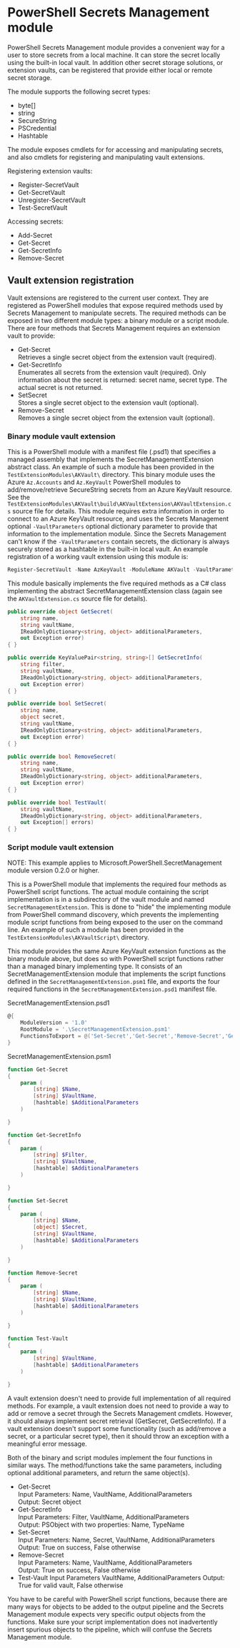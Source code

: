 # PowerShell Secrets Management module

PowerShell Secrets Management module provides a convenient way for a user to store secrets from a local machine.
It can store the secret locally using the built-in local vault.
In addition other secret storage solutions, or extension vaults, can be registered that provide either local or remote secret storage.  

The module supports the following secret types:

- byte[]
- string
- SecureString
- PSCredential
- Hashtable

The module exposes cmdlets for for accessing and manipulating secrets, and also cmdlets for registering and manipulating vault extensions.  

Registering extension vaults:

- Register-SecretVault
- Get-SecretVault
- Unregister-SecretVault
- Test-SecretVault

Accessing secrets:

- Add-Secret
- Get-Secret
- Get-SecretInfo
- Remove-Secret

## Vault extension registration

Vault extensions are registered to the current user context.
They are registered as PowerShell modules that expose required methods used by Secrets Management to manipulate secrets.
The required methods can be exposed in two different module types: a binary module or a script module.
There are four methods that Secrets Management requires an extension vault to provide:

- Get-Secret  
Retrieves a single secret object from the extension vault (required).
- Get-SecretInfo  
Enumerates all secrets from the extension vault (required).
Only information about the secret is returned: secret name, secret type.
The actual secret is not returned.
- SetSecret  
Stores a single secret object to the extension vault (optional).
- Remove-Secret  
Removes a single secret object from the extension vault (optional).

### Binary module vault extension

This is a PowerShell module with a manifest file (.psd1) that specifies a managed assembly that implements the SecretManagementExtension abstract class.
An example of such a module has been provided in the `TestExtensionModules\AKVault\` directory.
This binary module uses the Azure `Az.Accounts` and `Az.KeyVault` PowerShell modules to add/remove/retrieve SecureString secrets from an Azure KeyVault resource.
See the `TestExtensionModules\AKVault\build\AKVaultExtension\AKVaultExtension.cs` source file for details.
This module requires extra information in order to connect to an Azure KeyVault resource, and uses the Secrets Management optional `-VaultParameters` optional dictionary parameter to provide that information to the implementation module.
Since the Secrets Management can't know if the `-VaultParameters` contain secrets, the dictionary is always securely stored as a hashtable in the built-in local vault.
An example registration of a working vault extension using this module is:

```powershell
Register-SecretVault -Name AzKeyVault -ModuleName AKVault -VaultParameters @{ AZKVaultName = 'MyAzKeyVault'; SubscriptionId = 'f3bc301d-40b7-4bcb-8e66-b1b238200f02' }
```

This module basically implements the five required methods as a C# class implementing the abstract SecretManagementExtension class (again see the `AKVaultExtension.cs` source file for details).

```C#
public override object GetSecret(
    string name,
    string vaultName,
    IReadOnlyDictionary<string, object> additionalParameters,
    out Exception error)
{ }

public override KeyValuePair<string, string>[] GetSecretInfo(
    string filter,
    string vaultName,
    IReadOnlyDictionary<string, object> additionalParameters,
    out Exception error)
{ }

public override bool SetSecret(
    string name,
    object secret,
    string vaultName,
    IReadOnlyDictionary<string, object> additionalParameters,
    out Exception error)
{ }

public override bool RemoveSecret(
    string name,
    string vaultName,
    IReadOnlyDictionary<string, object> additionalParameters,
    out Exception error)
{ }

public override bool TestVault(
    string vaultName,
    IReadOnlyDictionary<string, object> additionalParameters,
    out Exception[] errors)
{ }
```

### Script module vault extension

NOTE: This example applies to Microsoft.PowerShell.SecretManagement module version 0.2.0 or higher.  

This is a PowerShell module that implements the required four methods as PowerShell script functions.
The actual module containing the script implementation is in a subdirectory of the vault module and named `SecretManagementExtension`.
This is done to "hide" the implementing module from PowerShell command discovery, which prevents the implementing module script functions from being exposed to the user on the command line.
An example of such a module has been provided in the `TestExtensionModules\AKVaultScript\` directory.  

This module provides the same Azure KeyVault extension functions as the binary module above, but does so with PowerShell script functions rather than a managed binary implementing type.
It consists of an SecretManagementExtension module that implements the script functions defined in the `SecretManagementExtension.psm1` file, and exports the four required functions in the `SecretManagementExtension.psd1` manifest file.  

SecretManagementExtension.psd1

```powershell
@{
    ModuleVersion = '1.0'
    RootModule = '.\SecretManagementExtension.psm1'
    FunctionsToExport = @('Set-Secret','Get-Secret','Remove-Secret','Get-SecretInfo','Test-Vault')
}
```

SecretManagementExtension.psm1

```powershell
function Get-Secret
{
    param (
        [string] $Name,
        [string] $VaultName,
        [hashtable] $AdditionalParameters
    )

}

function Get-SecretInfo
{
    param (
        [string] $Filter,
        [string] $VaultName,
        [hashtable] $AdditionalParameters
    )

}

function Set-Secret
{
    param (
        [string] $Name,
        [object] $Secret,
        [string] $VaultName,
        [hashtable] $AdditionalParameters
    )

}

function Remove-Secret
{
    param (
        [string] $Name,
        [string] $VaultName,
        [hashtable] $AdditionalParameters
    )

}

function Test-Vault
{
    param (
        [string] $VaultName,
        [hashtable] $AdditionalParameters
    )

}
```

A vault extension doesn't need to provide full implementation of all required methods.
For example, a vault extension does not need to provide a way to add or remove a secret through the Secrets Management cmdlets.
However, it should always implement secret retrieval (GetSecret, GetSecretInfo).
If a vault extension doesn't support some functionality (such as add/remove a secret, or a particular secret type), then it should throw an exception with a meaningful error message.  

Both of the binary and script modules implement the four functions in similar ways.
The method/functions take the same parameters, including optional additional parameters, and return the same object(s).

- Get-Secret  
Input Parameters: Name, VaultName, AdditionalParameters  
Output: Secret object
- Get-SecretInfo  
Input Parameters: Filter, VaultName, AdditionalParameters  
Output: PSObject with two properties: Name, TypeName
- Set-Secret  
Input Parameters: Name, Secret, VaultName, AdditionalParameters  
Output: True on success, False otherwise
- Remove-Secret  
Input Parameters: Name, VaultName, AdditionalParameters  
Output: True on success, False otherwise
- Test-Vault
Input Parameters VaultName, AdditionalParameters
Output: True for valid vault, False otherwise

You have to be careful with PowerShell script functions, because there are many ways for objects to be added to the output pipeline and the Secrets Management module expects very specific output objects from the functions.
Make sure your script implementation does not inadvertently insert spurious objects to the pipeline, which will confuse the Secrets Management module.
